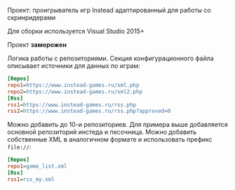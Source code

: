 Проект: проигрыватель игр Instead адаптированный для работы со скринридерами

Для сборки используется Visual Studio 2015+

Проект **заморожен**

Логика работы с репозиториями. Секция конфигурационного файла описывает источники для данных по играм:

```ini
[Repos]
repo1=https://www.instead-games.ru/xml.php
repo2=https://www.instead-games.ru/xml2.php
[Rss]
rss1=https://www.instead-games.ru/rss.php
rss2=https://www.instead-games.ru/rss.php?approved=0
```

Можно добавить до 10-и репозиториев. Для примера выше добавляется основной репозиторий инстеда и песочница. Можно добавить собственные XML в аналогичном формате и использовать префикс `file://`:

```ini
[Repos]
repo1=game_list.xml
[Rss]
rss1=rss_my.xml
```
